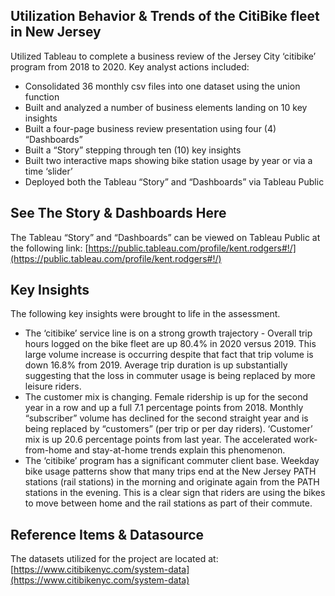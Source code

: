 ## Utilization Behavior & Trends of the CitiBike fleet in New Jersey
Utilized Tableau to complete a business review of the Jersey City ‘citibike’ program from 2018 to 2020. Key analyst actions included:
* []()Consolidated 36 monthly csv files into one dataset using the union function
* []()Built and analyzed a number of business elements landing on 10 key insights
* []()Built a four-page business review presentation using four (4) “Dashboards”
* []()Built a “Story” stepping through ten (10) key insights 
* []()Built two interactive maps showing bike station usage by year or via a time ‘slider’
* []()Deployed both the Tableau “Story” and “Dashboards” via Tableau Public

## See The Story & Dashboards Here
The Tableau “Story” and “Dashboards” can be viewed on Tableau Public at the following link: [https://public.tableau.com/profile/kent.rodgers#!/](https://public.tableau.com/profile/kent.rodgers#!/)

## Key Insights
The following key insights were brought to life in the assessment.
* []()The ‘citibike’ service line is on a strong growth trajectory - Overall trip hours logged on the bike fleet are up 80.4% in 2020 versus 2019. This large volume increase is occurring despite that fact that trip volume is down 16.8% from 2019. Average trip duration is up substantially suggesting that the loss in commuter usage is being replaced by more leisure riders. 
* []()The customer mix is changing. Female ridership is up for the second year in a row and up a full 7.1 percentage points from 2018. Monthly “subscriber” volume has declined for the second straight year and is being replaced by “customers” (per trip or per day riders). ‘Customer’ mix is up 20.6 percentage points from last year. The accelerated work-from-home and stay-at-home trends explain this phenomenon. 
* []()The ‘citibike’ program has a significant commuter client base. Weekday bike usage patterns show that many trips end at the New Jersey PATH stations (rail stations) in the morning and originate again from the PATH stations in the evening. This is a clear sign that riders are using the bikes to move between home and the rail stations as part of their commute. 

## Reference Items & Datasource
The datasets utilized for the project are located at: [https://www.citibikenyc.com/system-data](https://www.citibikenyc.com/system-data)
